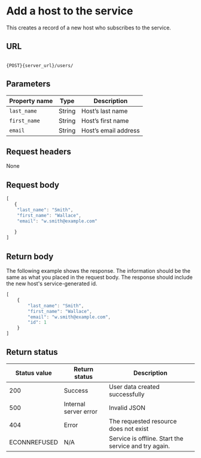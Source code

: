 # Add a host to the service

This creates a record of a new host who subscribes to the service.

## URL

```shell

{POST}{server_url}/users/
```

## Parameters

| Property name | Type | Description |
| ------------- | ----------- | ----------- |
| `last_name` | String | Host’s last name |
| `first_name` | String | Host’s first name|
| `email` | String |Host’s email address |

## Request headers

None

## Request body

```js
[
   {
    "last_name": "Smith",
    "first_name": "Wallace",
    "email": "w.smith@example.com"
    
   }
]
```

## Return body

The following example shows the response. The information should be the same as what you placed in the request body. The response should include the new host's service-generated id.

```js
[
    {
        "last_name": "Smith",
        "first_name": "Wallace",
        "email": "w.smith@example.com",
        "id": 1
    }
]
```

## Return status

| Status value | Return status | Description |
| ------------- | ----------- | ----------- |
| 200 | Success | User data created successfully |
| 500 | Internal server error | Invalid JSON |
| 404 | Error | The requested resource does not exist |
| ECONNREFUSED | N/A | Service is offline. Start the service and try again. |
